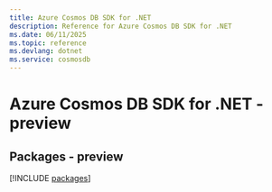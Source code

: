 ```yaml
---
title: Azure Cosmos DB SDK for .NET
description: Reference for Azure Cosmos DB SDK for .NET
ms.date: 06/11/2025
ms.topic: reference
ms.devlang: dotnet
ms.service: cosmosdb
---
```

# Azure Cosmos DB SDK for .NET - preview
## Packages - preview
[!INCLUDE [packages](cosmos-db-index.md)]